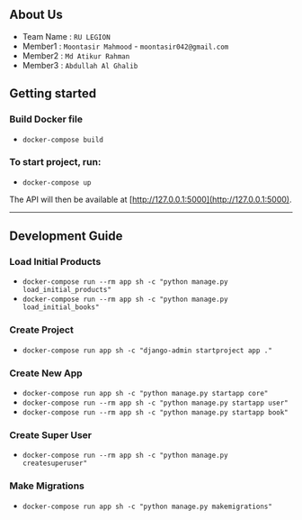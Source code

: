 ## About Us
- Team Name : `RU LEGION`
- Member1 : `Moontasir Mahmood` - `moontasir042@gmail.com`
- Member2 : `Md Atikur Rahman`
- Member3 : `Abdullah Al Ghalib`

## Getting started

### Build Docker file
- `docker-compose build`

### To start project, run:
- `docker-compose up`


The API will then be available at [http://127.0.0.1:5000](http://127.0.0.1:5000).


---
## Development Guide

### Load Initial Products
- `docker-compose run --rm app sh -c "python manage.py load_initial_products"`
- `docker-compose run --rm app sh -c "python manage.py load_initial_books"`

### Create Project
- `docker-compose run app sh -c "django-admin startproject app ."`

### Create New App
- `docker-compose run app sh -c "python manage.py startapp core"`
- `docker-compose run --rm app sh -c "python manage.py startapp user"`
- `docker-compose run --rm app sh -c "python manage.py startapp book"`

### Create Super User
- `docker-compose run --rm app sh -c "python manage.py createsuperuser"`

### Make Migrations
- `docker-compose run app sh -c "python manage.py makemigrations"`